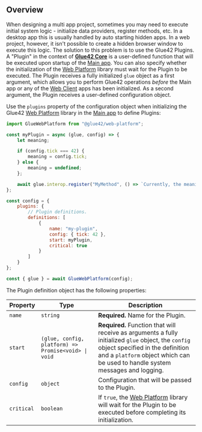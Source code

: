 ## Overview

When designing a multi app project, sometimes you may need to execute initial system logic - initialize data providers, register methods, etc. In a desktop app this is usually handled by auto starting hidden apps. In a web project, however, it isn't possible to create a hidden browser window to execute this logic. The solution to this problem is to use the Glue42 Plugins. A "Plugin" in the context of [**Glue42 Core**](https://glue42.com/core/) is a user-defined function that will be executed upon startup of the [Main app](../../developers/core-concepts/web-platform/overview/index.html). You can also specify whether the initialization of the [Web Platform](https://www.npmjs.com/package/@glue42/web-platform) library must wait for the Plugin to be executed. The Plugin receives a fully initialized `glue` object as a first argument, which allows you to perform Glue42 operations *before* the Main app or any of the [Web Client](../../developers/core-concepts/web-client/overview/index.html) apps has been initialized. As a second argument, the Plugin receives a user-defined configuration object.

Use the `plugins` property of the configuration object when initializing the Glue42 [Web Platform](https://www.npmjs.com/package/@glue42/web-platform) library in the [Main app](../../developers/core-concepts/web-platform/overview/index.html) to define Plugins:

```javascript
import GlueWebPlatform from "@glue42/web-platform";

const myPlugin = async (glue, config) => {
    let meaning;

    if (config.tick === 42) {
        meaning = config.tick;
    } else {
        meaning = undefined;
    };

    await glue.interop.register("MyMethod", () => `Currently, the meaning of life is ${meaning}.`);
};

const config = {
    plugins: {
        // Plugin definitions.
        definitions: [
            {
                name: "my-plugin",
                config: { tick: 42 },
                start: myPlugin,
                critical: true
            }
        ]
    }
};

const { glue } = await GlueWebPlatform(config);
```

The Plugin definition object has the following properties:

| Property | Type | Description |
|----------|------|-------------|
| `name` | `string` | **Required.** Name for the Plugin. |
| `start` | `(glue, config, platform) => Promise<void> \| void` | **Required.** Function that will receive as arguments a fully initialized `glue` object, the `config` object specified in the definition and a `platform` object which can be used to handle system messages and logging. |
| `config` | `object` | Configuration that will be passed to the Plugin. |
| `critical` | `boolean` | If `true`, the [Web Platform](https://www.npmjs.com/package/@glue42/web-platform) library will wait for the Plugin to be executed before completing its initialization. |